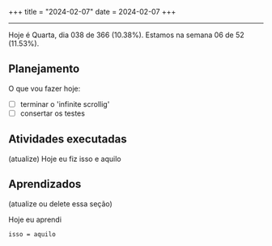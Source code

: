 +++
title = "2024-02-07"
date = 2024-02-07
+++

---

Hoje é Quarta, dia 038 de 366 (10.38%). Estamos na semana 06 de 52 (11.53%).

## Planejamento

O que vou fazer hoje:

- [ ] terminar o 'infinite scrollig'
- [ ] consertar os testes

## Atividades executadas

(atualize) Hoje eu fiz isso e aquilo

## Aprendizados

(atualize ou delete essa seção)

Hoje eu aprendi
```
isso = aquilo
```
